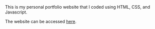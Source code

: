 This is my personal portfolio website that I coded using HTML, CSS, and Javascript.

The website can be accessed [here](https://www.pu-thavi.com/).
